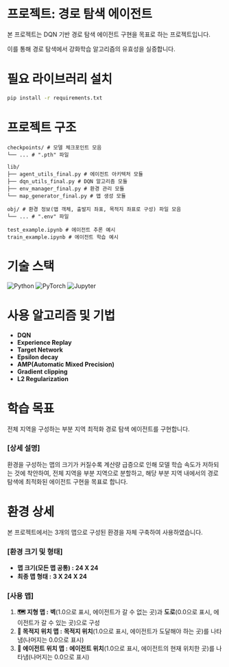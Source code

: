 # 프로젝트: 경로 탐색 에이전트
본 프로젝트는 DQN 기반 경로 탐색 에이전트 구현을 목표로 하는 프로젝트입니다.

이를 통해 경로 탐색에서 강화학습 알고리즘의 유효성을 실증합니다.

# 필요 라이브러리 설치
```bash
pip install -r requirements.txt
```

# 프로젝트 구조
```
checkpoints/ # 모델 체크포인트 모음
└── ... # ".pth" 파일

lib/
├── agent_utils_final.py # 에이전트 아키텍처 모듈
├── dqn_utils_final.py # DQN 알고리즘 모듈
├── env_manager_final.py # 환경 관리 모듈
└── map_generator_final.py # 맵 생성 모듈

obj/ # 환경 정보(맵 객체, 출발지 좌표, 목적지 좌표로 구성) 파일 모음
└── ... # ".env" 파일

test_example.ipynb # 에이전트 추론 예시
train_example.ipynb # 에이전트 학습 예시
```

# 기술 스택
<div align=left>
<img alt="Python" src ="https://img.shields.io/badge/Python-3776AB.svg?&style=flat-square&logo=Python&logoColor=white"/>
<img alt="PyTorch" src ="https://img.shields.io/badge/PyTorch-EE4C2C.svg?&style=flat-square&logo=PyTorch&logoColor=white"/>
<img alt="Jupyter" src ="https://img.shields.io/badge/Jupyter-F37626.svg?&style=flat-square&logo=Jupyter&logoColor=white"/>
</div>

# 사용 알고리즘 및 기법
- **DQN**
- **Experience Replay**
- **Target Network**
- **Epsilon decay**
- **AMP(Automatic Mixed Precision)**
- **Gradient clipping**
- **L2 Regularization**

# 학습 목표
전체 지역을 구성하는 부분 지역 최적화 경로 탐색 에이전트를 구현합니다.
### [상세 설명]
환경을 구성하는 맵의 크기가 커질수록 계산량 급증으로 인해 모델 학습 속도가 저하되는 것에 착안하여, 전체 지역을 부분 지역으로 분할하고, 해당 부분 지역 내에서의 경로 탐색에 최적화된 에이전트 구현을 목표로 합니다.

# 환경 상세
본 프로젝트에서는 3개의 맵으로 구성된 환경을 자체 구축하여 사용하였습니다.
### [환경 크기 및 형태]
- **맵 크기(모든 맵 공통) :** **24 X 24**
- **최종 맵 형태 :** **3 X 24 X 24**
### [사용 맵]
1. **🗺 지형 맵 :** **벽**(1.0으로 표시, 에이전트가 갈 수 없는 곳)과 **도로**(0.0으로 표시, 에이전트가 갈 수 있는 곳)으로 구성
2. **🏁 목적지 위치 맵 :** **목적지 위치**(1.0으로 표시, 에이전트가 도달해야 하는 곳)를 나타냄(나머지는 0.0으로 표시)
3. **🚩 에이전트 위치 맵 :** **에이전트 위치**(1.0으로 표시, 에이전트의 현재 위치한 곳)를 나타냄(나머지는 0.0으로 표시)
